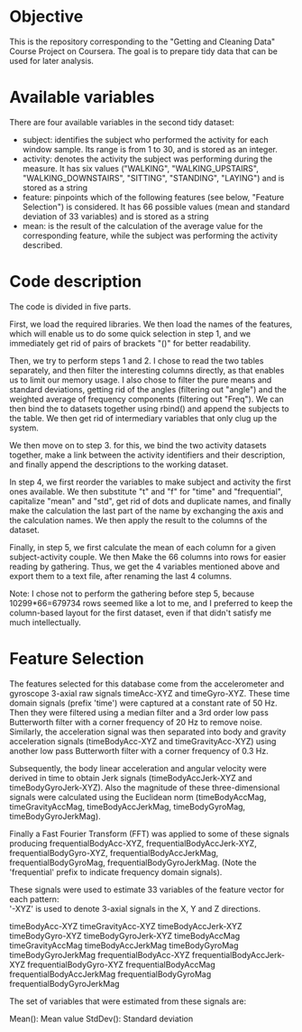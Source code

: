 Objective
=========
This is the repository corresponding to the "Getting and Cleaning Data" Course Project on Coursera.
The goal is to prepare tidy data that can be used for later analysis.

Available variables
===================
There are four available variables in the second tidy dataset:
- subject: identifies the subject who performed the activity for each window sample. Its range is from 1 to 30, and is stored as an integer.
- activity: denotes the activity the subject was performing during the measure. It has six values ("WALKING", "WALKING_UPSTAIRS", "WALKING_DOWNSTAIRS", "SITTING", "STANDING", "LAYING") and is stored as a string
- feature: pinpoints which of the following features (see below, "Feature Selection") is considered. It has 66 possible values (mean and standard deviation of 33 variables) and is stored as a string
- mean: is the result of the calculation of the average value for the corresponding feature, while the subject was performing the activity described.

Code description
================
The code is divided in five parts.

First, we load the required libraries. We then load the names of the features, which will enable us to do some quick selection in step 1, and we immediately get rid of pairs of brackets "()" for better readability.

Then, we try to perform steps 1 and 2. I chose to read the two tables separately, and then filter the interesting columns directly, as that enables us to limit our memory usage. I also chose to filter the pure means and standard deviations, getting rid of the angles (filtering out "angle") and the weighted average of frequency components (filtering out "Freq"). We can then bind the to datasets together using rbind() and append the subjects to the table. We then get rid of intermediary variables that only clug up the system.

We then move on to step 3. for this, we bind the two activity datasets together, make a link between the activity identifiers and their description, and finally append the descriptions to the working dataset.

In step 4, we first reorder the variables to make subject and activity the first ones available. We then substitute "t" and "f" for "time" and "frequential", capitalize "mean" and "std", get rid of dots and duplicate names, and finally make the calculation the last part of the name by exchanging the axis and the calculation names. We then apply the result to the columns of the dataset.

Finally, in step 5, we first calculate the mean of each column for a given subject-activity couple. We then Make the 66 columns into rows for easier reading by gathering. Thus, we get the 4 variables mentioned above and export them to a text file, after renaming the last 4 columns.

Note: I chose not to perform the gathering before step 5, because 10299*66=679734 rows seemed like a lot to me, and I preferred to keep the column-based layout for the first dataset, even if that didn't satisfy me much intellectually.

Feature Selection 
=================

The features selected for this database come from the accelerometer and gyroscope 3-axial raw signals timeAcc-XYZ and timeGyro-XYZ. These time domain signals (prefix 'time') were captured at a constant rate of 50 Hz. Then they were filtered using a median filter and a 3rd order low pass Butterworth filter with a corner frequency of 20 Hz to remove noise. Similarly, the acceleration signal was then separated into body and gravity acceleration signals (timeBodyAcc-XYZ and timeGravityAcc-XYZ) using another low pass Butterworth filter with a corner frequency of 0.3 Hz. 

Subsequently, the body linear acceleration and angular velocity were derived in time to obtain Jerk signals (timeBodyAccJerk-XYZ and timeBodyGyroJerk-XYZ). Also the magnitude of these three-dimensional signals were calculated using the Euclidean norm (timeBodyAccMag, timeGravityAccMag, timeBodyAccJerkMag, timeBodyGyroMag, timeBodyGyroJerkMag). 

Finally a Fast Fourier Transform (FFT) was applied to some of these signals producing frequentialBodyAcc-XYZ, frequentialBodyAccJerk-XYZ, frequentialBodyGyro-XYZ, frequentialBodyAccJerkMag, frequentialBodyGyroMag, frequentialBodyGyroJerkMag. (Note the 'frequential' prefix to indicate frequency domain signals). 

These signals were used to estimate 33 variables of the feature vector for each pattern:  
'-XYZ' is used to denote 3-axial signals in the X, Y and Z directions.

timeBodyAcc-XYZ
timeGravityAcc-XYZ
timeBodyAccJerk-XYZ
timeBodyGyro-XYZ
timeBodyGyroJerk-XYZ
timeBodyAccMag
timeGravityAccMag
timeBodyAccJerkMag
timeBodyGyroMag
timeBodyGyroJerkMag
frequentialBodyAcc-XYZ
frequentialBodyAccJerk-XYZ
frequentialBodyGyro-XYZ
frequentialBodyAccMag
frequentialBodyAccJerkMag
frequentialBodyGyroMag
frequentialBodyGyroJerkMag

The set of variables that were estimated from these signals are: 

Mean(): Mean value
StdDev(): Standard deviation
